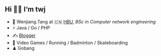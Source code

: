 ## Hi 👏👏 I‘m twj



- 🍻 Wenjiang.Tang at 🇨🇳 [HBU](https://www.hbu.edu.cn/), _BSc in Computer network engineering_
- ⚡ Java / Go / PHP
- ✍️ [Blogger](https://blog.csdn.net/baidu_23086307)
- 🏃 Video Games / Running / Badminton / Skateboarding
- ♟ Gobang
